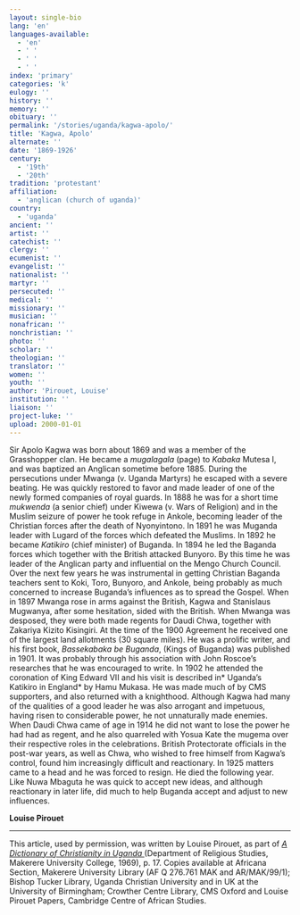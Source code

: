 ```yaml
---
layout: single-bio
lang: 'en'
languages-available:
  - 'en'
  - ' '
  - ' '
  - ' '
index: 'primary'
categories: 'k'
eulogy: ''
history: ''
memory: ''
obituary: ''
permalink: '/stories/uganda/kagwa-apolo/'
title: 'Kagwa, Apolo'
alternate: ''
date: '1869-1926'
century:
  - '19th'
  - '20th'
tradition: 'protestant'
affiliation:
  - 'anglican (church of uganda)'
country:
  - 'uganda'
ancient: ''
artist: ''
catechist: ''
clergy: ''
ecumenist: ''
evangelist: ''
nationalist: ''
martyr: ''
persecuted: ''
medical: ''
missionary: ''
musician: ''
nonafrican: ''
nonchristian: ''
photo: ''
scholar: ''
theologian: ''
translator: ''
women: ''
youth: ''
author: 'Pirouet, Louise'
institution: ''
liaison: ''
project-luke: ''
upload: 2000-01-01
---
```



Sir Apolo Kagwa was born about 1869 and was a member of the Grasshopper clan. He became a *mugalagala* (page) to *Kabaka* Mutesa I, and was baptized an Anglican sometime before 1885. During the persecutions under Mwanga (v. Uganda Martyrs) he escaped with a severe beating. He was quickly restored to favor and made leader of one of the newly formed companies of royal guards. In 1888 he was for a short time *mukwenda* (a senior chief) under Kiwewa (v. Wars of Religion) and in the Muslim seizure of power he took refuge in Ankole, becoming leader of the Christian forces after the death of Nyonyintono. In 1891 he was Muganda leader with Lugard of the forces which defeated the Muslims. In 1892 he became *Katikiro* (chief minister) of Buganda. In 1894 he led the Baganda forces which together with the British attacked Bunyoro. By this time he was leader of the Anglican party and influential on the Mengo Church Council. Over the next few years he was instrumental in getting Christian Baganda teachers sent to Koki, Toro, Bunyoro, and Ankole, being probably as much concerned to increase Buganda’s influences as to spread the Gospel. When in 1897 Mwanga rose in arms against the British, Kagwa and Stanislaus Mugwanya, after some hesitation, sided with the British.  When Mwanga was desposed, they were both made regents for Daudi Chwa, together with Zakariya Kizito Kisingiri. At the time of the 1900 Agreement he received one of the largest land allotments (30 square miles). He was a prolific writer, and his first book, *Bassekabaka be Buganda*, (Kings of Buganda) was published in 1901. It was probably through his association with John Roscoe’s researches that he was encouraged to write. In 1902 he attended the coronation of King Edward VII and his visit is described in* Uganda’s Katikiro in England* by Hamu Mukasa. He was made much of by CMS supporters, and also returned with a knighthood. Although Kagwa had many of the qualities of a good leader he was also arrogant and impetuous, having risen to considerable power, he not unnaturally made enemies. When Daudi Chwa came of age in 1914 he did not want to lose the power he had had as regent, and he also quarreled with Yosua Kate the mugema over their respective roles in the celebrations. British Protectorate officials in the post-war years, as well as Chwa, who wished to free himself from Kagwa’s control, found him increasingly difficult and reactionary. In 1925 matters came to a head and he was forced to resign. He died the following year. Like Nuwa Mbaguta he was quick to accept new ideas, and although reactionary in later life, did much to help Buganda accept and adjust to new influences.

**Louise Pirouet**

---

This article, used by permission, was written by Louise Pirouet, as part of *[A Dictionary of Christianity in Uganda ](pirouet-foreword.html)*(Department of Religious Studies, Makerere University College, 1969), p. 17. Copies available at Africana Section, Makerere University Library (AF Q 276.761 MAK and AR/MAK/99/1); Bishop Tucker Library, Uganda Christian University and in UK at the University of Birmingham; Crowther Centre Library, CMS Oxford and Louise Pirouet Papers, Cambridge Centre of African Studies.